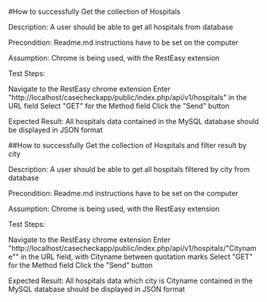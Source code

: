 #How to successfully Get the collection of Hospitals

Description: A user should be able to get all hospitals from database

Precondition: Readme.md instructions have to be set on the computer

Assumption: Chrome is being used, with the RestEasy extension

Test Steps:

Navigate to the RestEasy chrome extension
Enter "http://localhost/casecheckapp/public/index.php/api/v1/hospitals" in the URL field
Select "GET" for the Method field 
Click the "Send" button

Expected Result: All hospitals data contained in the MySQL database should be displayed in JSON format

##How to successfully Get the collection of Hospitals and filter result by city

Description: A user should be able to get all hospitals filtered by city from database

Precondition: Readme.md instructions have to be set on the computer

Assumption: Chrome is being used, with the RestEasy extension

Test Steps:

Navigate to the RestEasy chrome extension
Enter "http://localhost/casecheckapp/public/index.php/api/v1/hospitals/"Cityname"" in the URL field, with Cityname between quotation marks
Select "GET" for the Method field 
Click the "Send" button

Expected Result: All hospitals data which city is Cityname contained in the MySQL database should be displayed in JSON format